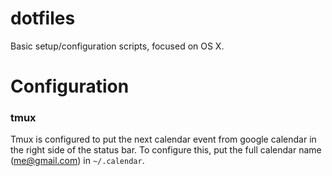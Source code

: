 # dotfiles
Basic setup/configuration scripts, focused on OS X.

# Configuration
### tmux
Tmux is configured to put the next calendar event from google calendar in the right side of the status bar.
To configure this, put the full calendar name (me@gmail.com) in `~/.calendar`.
